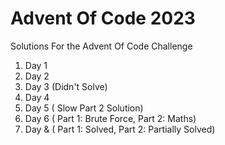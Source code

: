 # Advent Of Code 2023
Solutions For the Advent Of Code Challenge

1. Day 1
2. Day 2
3. Day 3 (Didn't Solve)
4. Day 4
5. Day 5 ( Slow Part 2 Solution)
6. Day 6 ( Part 1: Brute Force, Part 2: Maths)
7. Day & ( Part 1: Solved, Part 2: Partially Solved)
